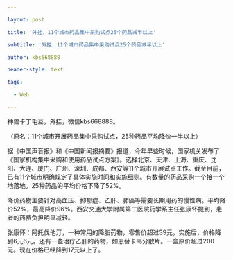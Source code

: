 ---
layout: post
title: '外挂，11个城市药品集中采购试点25个药品减半以上'
subtitle: '外挂，11个城市药品集中采购试点25个药品减半以上'
author: kbs668888
header-style: text
tags:
  - Web
---
神兽卡丁毛豆，外挂，微信kbs668888。

（原名：11个城市开展药品集中采购试点，25种药品平均降价一半以上）

据《中国声音报》和《中国新闻报摘要》报道，今年早些时候，国家机关发布了《国家机构集中采购和使用药品试点方案》。选择北京、天津、上海、重庆、沈阳、大连、厦门、广州、深圳、成都、西安等11个城市开展试点工作。截至目前，已有11个城市明确规定了具体实施时间和实施细则。有数量的药品采购一个接一个地落地。25种药品的平均价格下降了52%。

降价药物主要针对高血压、抑郁症、乙肝、肺癌等需要长期用药的慢性病。平均降价52%，最高降价96%。西安交通大学附属第二医院药学系主任张康怀提到，患者的药费负担明显减轻。

张康怀：阿托伐他汀，一种常用的降脂药物，零售价超过39元。实施后，价格降到6元6元。还有一些治疗乙肝的药物，如恩替卡韦分散片。一盒原价超过200元。现在价格已经降到17元以上了。

